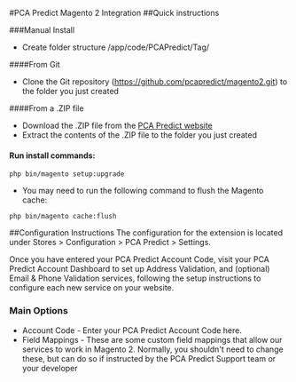 #PCA Predict Magento 2 Integration
##Quick instructions

###Manual Install
- Create folder structure /app/code/PCAPredict/Tag/

####From Git
- Clone the Git repository (https://github.com/pcapredict/magento2.git) to the folder you just created

####From a .ZIP file
- Download the .ZIP file from the [PCA Predict website](http://go.postcodeanywhere.com/l/52622/2016-03-15/b2zm2r "PCA Predict")
- Extract the contents of the .ZIP file to the folder you just created

#### Run install commands:
```
php bin/magento setup:upgrade
```
- You may need to run the following command to flush the Magento cache:
```
php bin/magento cache:flush
```

##Configuration Instructions
The configuration for the extension is located under Stores > Configuration > PCA Predict > Settings.

Once you have entered your PCA Predict Account Code, visit your PCA Predict Account Dashboard to set up Address Validation, and (optional) Email & Phone Validation services, following the setup instructions to configure each new service on your website.

 

### Main Options
- Account Code - Enter your PCA Predict Account Code here.
- Field Mappings - These are some custom field mappings that allow our services to work in Magento 2. Normally, you shouldn't need to change these, but can do so if instructed by the PCA Predict Support team or your developer

